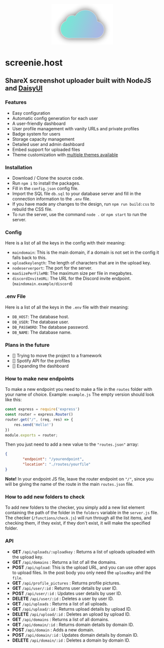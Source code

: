 <p align="center">
    <img src="/preview/logo.png" width="200"/>
</p>

# screenie.host
## ShareX screenshot uploader built with NodeJS and [DaisyUI](https://v5.daisyui.com/)

### Features
- Easy configuration
- Automatic config generation for each user
- A user-friendly dashboard
- User profile management with vanity URLs and private profiles
- Badge system for users
- Storage capacity management
- Detailed user and admin dashboard
- Embed support for uploaded files
- Theme customization with [multiple themes available](https://v5.daisyui.com/docs/themes/)

### Installation
- Download / Clone the source code.
- Run `npm i` to install the packages.
- Fill in the `config.json` config file.
- Import the SQL file `db.sql`  to your database server and fill in the connection information to the `.env` file.
- If you have made any changes to the design, run `npm run build:css` to rebuild the CSS file.
- To run the server, use the command `node .` or `npm start` to run the server.

### Config
Here is a list of all the keys in the config with their meaning:

- `maindomain`: This is the main domain, if a domain is not set in the config it falls back to this.
- `uploadkeylength`: The length of characters that are in the upload key.
- `nodeserverport`: The port for the server.
- `maxSizePerFileMB`: The maximum size per file in megabytes.
- `discordInviteURL`: The URL for the Discord invite endpoint. (`maindomain.example/discord`)

### .env File
Here is a list of all the keys in the `.env` file with their meaning:

- `DB_HOST`: The database host.
- `DB_USER`: The database user.
- `DB_PASSWORD`: The database password.
- `DB_NAME`: The database name.

### Plans in the future
- [] Trying to move the project to a framework
- [] Spotify API for the profiles
- [] Expanding the dashboard

### How to make new endpoints
To make a new endpoint you need to make a file in the `routes` folder with your name of choice. Example: `example.js`
The empty version should look like this:
```js
const express = require('express')
const router = express.Router()
router.get("/", (req, res) => {
    res.send('Hello!')
})
module.exports = router;
```

Then you just need to add a new value to the `"routes.json"` array:
```json
{
        "endpoint": "/yourendpoint",
        "location": "./routes/yourfile"
}
```

**Note!**
In your endpoint JS file, leave the router endpoint on `"/"`, since you will be giving the name of the route in the main `routes.json` file.


### How to add new folders to check
To add new folders to the checker, you simply add a new list element containing the path of the folder in the `folders` variable in the `server.js` file. The checker (`/functions/check.js`) will run through all the list items, and checking them, if they exist, if they don't exist, it will make the specified folder.

### API
- **GET** `/api/uploads/:uploadkey` : Returns a list of uploads uploaded with the upload key.
- **GET** `/api/domains` : Returns a list of all the domains.
- **POST** `/api/upload`: This is the upload URL, and you can use other apps to upload files. In the post body you only need the `uploadKey` and the `file`.
- **GET** `/api/profile_pictures` : Returns profile pictures.
- **GET** `/api/user/:id` : Returns user details by user ID.
- **POST** `/api/user/:id` : Updates user details by user ID.
- **DELETE** `/api/user/:id` : Deletes a user by user ID.
- **GET** `/api/uploads` : Returns a list of all uploads.
- **GET** `/api/upload/:id` : Returns upload details by upload ID.
- **DELETE** `/api/upload/:id` : Deletes an upload by upload ID.
- **GET** `/api/domains` : Returns a list of all domains.
- **GET** `/api/domain/:id` : Returns domain details by domain ID.
- **POST** `/api/domain` : Adds a new domain.
- **POST** `/api/domain/:id` : Updates domain details by domain ID.
- **DELETE** `/api/domain/:id` : Deletes a domain by domain ID.
